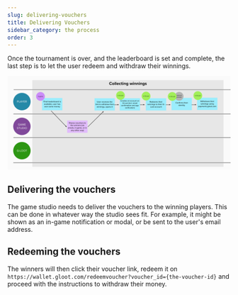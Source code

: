 ```yaml
---
slug: delivering-vouchers
title: Delivering Vouchers
sidebar_category: the process
order: 3
---
```


Once the tournament is over, and the leaderboard is set and complete, the last step is to let the user redeem and withdraw their winnings.

![image deliverance](../assets/deliverance.png)

## Delivering the vouchers

The game studio needs to deliver the vouchers to the winning players. This can be done in whatever way the studio sees fit. For example, it might be shown as an in-game notification or modal, or be sent to the user's email address.

## Redeeming the vouchers

The winners will then click their voucher link, redeem it on `https://wallet.gloot.com/redeemvoucher?voucher_id={the-voucher-id}` and proceed with the instructions to withdraw their money.
